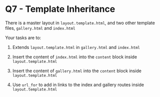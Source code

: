 # Q7 - Template Inheritance

There is a master layout in `layout.template.html`, and two other template files, `gallery.html` and `index.html`

Your tasks are to:

1. Extends `layout.template.html` in `gallery.html` and `index.html`

2. Insert the content of `index.html` into the `content` block inside `layout.template.html`

3. Insert the content of `gallery.html` into the `content` block inside `layout.template.html`

4. Use `url_for` to add in links to the index and gallery routes inside `layout.template.html`